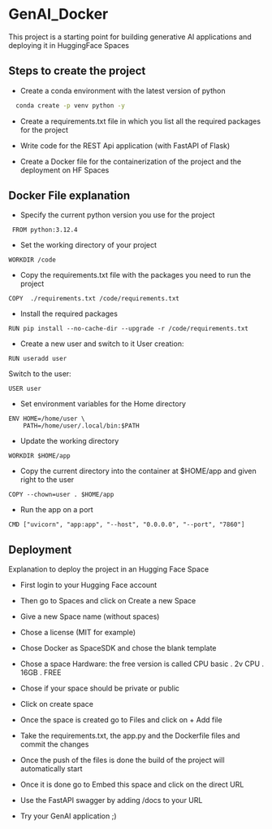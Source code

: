 # GenAI_Docker

This project is a starting point for building generative AI applications and deploying it in HuggingFace Spaces


## Steps to create the project

- Create a conda environment with the latest version of python
```bash
  conda create -p venv python -y
```
- Create a requirements.txt file in which you list all the required packages for the project

- Write code for the REST Api application (with FastAPI of Flask)

- Create a Docker file for the containerization of the project and the deployment on HF Spaces


## Docker File explanation

- Specify the current python version you use for the project

```code
 FROM python:3.12.4
```

- Set the working directory of your project

```code
WORKDIR /code
```

- Copy the requirements.txt file with the packages you need to run the project
```code
COPY  ./requirements.txt /code/requirements.txt
```

- Install the required packages
```code
RUN pip install --no-cache-dir --upgrade -r /code/requirements.txt
```

- Create a new user and switch to it
User creation:
```code
RUN useradd user
```
Switch to the user:
```code
USER user
```

- Set environment variables for the Home directory  
```code
ENV HOME=/home/user \
    PATH=/home/user/.local/bin:$PATH
```

- Update the working directory
```code
WORKDIR $HOME/app
```

- Copy the current directory into the container at $HOME/app and given right to the user
```code
COPY --chown=user . $HOME/app
```

- Run the app on a port
```code
CMD ["uvicorn", "app:app", "--host", "0.0.0.0", "--port", "7860"]
``` 


## Deployment

Explanation to deploy the project in an Hugging Face Space

- First login to your Hugging Face account

- Then go to Spaces and click on Create a new Space

- Give a new Space name (without spaces)

- Chose a license (MIT for example)

- Chose Docker as SpaceSDK and chose the blank template

- Chose a space Hardware: the free version is called CPU basic . 2v CPU . 16GB . FREE

- Chose if your space should be private or public 

- Click on create space

- Once the space is created go to Files and click on + Add file

- Take the requirements.txt, the app.py and the Dockerfile files and commit the changes

- Once the push of the files is done the build of the project will automatically start

- Once it is done go to Embed this space and click on the direct URL

- Use the FastAPI swagger by adding /docs to your URL

- Try your GenAI application ;)